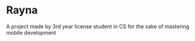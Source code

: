 # Rayna
A project made by 3rd year license student in CS for the sake of mastering mobile development
